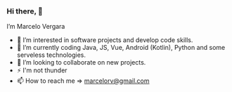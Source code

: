 ### Hi there, :wave: 


I’m Marcelo Vergara


- 👀 I’m interested in software projects and develop code skills.
- 🌱 I’m currently coding Java, JS, Vue, Android (Kotlin), Python and some serveless technologies.
- 💞️ I’m looking to collaborate on new projects.
- :zap: I'm not thunder
- 📫 How to reach me => marcelorv@gmail.com

<!---
marcelorvergara/marcelorvergara is a ✨ special ✨ repository because its `README.md` (this file) appears on your GitHub profile.
You can click the Preview link to take a look at your changes.
--->
